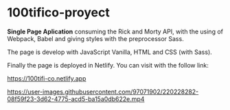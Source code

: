 # 100tifico-proyect
**Single Page Aplication** consuming the Rick and Morty API, with the using of Webpack, Babel and giving styles with the preprocessor Sass.

The page is develop with JavaScript Vanilla, HTML and CSS (with Sass).

Finally the page is deployed in Netlify. You can visit with the follow link:

https://100tifi-co.netlify.app



https://user-images.githubusercontent.com/97071902/220228282-08f59f23-3d62-4775-acd5-ba15a0db622e.mp4

